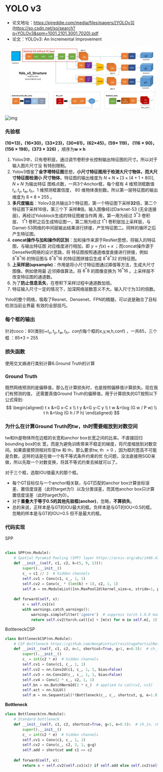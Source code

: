 # YOLO v3

- 论文地址：https://pjreddie.com/media/files/papers/[YOLOv3](https://so.csdn.net/so/search?q=YOLOv3&spm=1001.2101.3001.7020).pdf
- 论文：YOLOv3: An Incremental Improvement

![image-20220202194620782](../../images/yoloV3/image-20220202194620782.png)

![img](https://upload-images.jianshu.io/upload_images/18623053-237c7d6882c92cef.jpg)

### 先验框

 **(10×13)，(16×30)，(33×23)，(30×61)，(62×45)，(59× 119)， (116 × 90)， (156 × 198)，(373 × 326)** ，顺序为**w × h**

1. Yolov3中，只有卷积层，通过调节卷积步长控制输出特征图的尺寸。所以对于输入图片尺寸没 有特别限制。
2. Yolov3借鉴了**金字塔特征图**思想，**小尺寸特征图用于检测大尺寸物体，而大尺寸特征图检测小 尺寸物体**。特征图的输出维度为 $N \times N \times[3 \times(4+1+80)], N \times N$ 为输出特征 图格点数，一共3个Anchor框，每个框有 4 维预测框数值 $t_{x}, t_{y}, t_{w}, t_{h} ， 1$ 维预测框置信度， 80 维物体类别数。所以第一层特征图的输出维度为 $8 \times 8 \times 255$ 。
3. **多尺度输出**：Yolov3总共输出3个特征图，第一个特征图下采样**32**倍，第二个特征图下采样16倍，第三个下 采样**8**倍。输入图像经过Darknet-53 (无全连接层)，再经过Yoloblock生成的特征图被当作两 用，第一用为经过 $3^{*} 3$ 卷积层、 $1^{*} 1$ 卷积之后生成特征图一，第二用为经过 $1^{*} 1$ 卷积层加上采样层，与Darnet-53网络的中间层输出结果进行拼接，产生特征图二。同样的循环之后产生特征图。
4. **concat操作与加和操作的区别**：加和操作来源于ResNet思想，将输入的特征图，与输出特征图 对应维度进行相加，即 $y=f(x)+x$ ；而concat操作源于DenseNet网络的设计思路，将 特征图按照通道维度直接进行拼接，例如 $8^{*} 8^{*} 16$ 的特征图与 $8^{*} 8^{*} 16$ 的特征图拼接后生成 $8^{*} 8^{*} 32$ 的特征图。
5. **上采样层(upsample)**：作用是将小尺寸特征图通过揷值等方法，生成大尺寸图像。例如使用最 近邻揷值算法，将 $8^{*} 8$ 的图像变换为 $16^{*} 16$ 。上采样层不改变特征图的通道数。
6. 为了**防止信息丢失**，在卷积下采样过程中通道数加倍。
7. 特征输入尺寸一定的情况下，加深网络层数意义不大。输入尺寸为32的倍数。

Yolo的整个网络，吸取了Resnet、Densenet、FPN的精髓，可以说是融合了目标检测当前业界最 有效的全部技巧。

### 每个框的输出

针对coco：80(类别)+$t_{x}, t_{y}, t_{w}, t_{h} ，conf$(每个框的x,y,w,h,conf) ，一共85，三个框 ：85*3 = 255

### 损失函数

使用交叉熵进行类别计算6.Ground Truth的计算

### Ground Truth

既然网络预测的是偏移值，那么在计算损失时，也是按照偏移值计算损失。现在我们有预测的值， 还需要真值Ground Truth的偏移值，用于计算损失的GT按照以下公式得到:
$$
\begin{aligned}
t x &=G x-C x \\
t y &=G y-C y \\
t w &=\log (G w / P w) \\
t h &=\log (G h / P h)
\end{aligned}
$$

### 为什么在计算Ground Truth的tw，th时需要缩放到对数空间

tw和th是物体所在边框的长宽和anchor box长宽之间的比率。不直接回归bounding box的长 宽，而是为避免训练带来不稳定的梯度，将尺度缩放到对数空间。如果直接预测相对形变tw 和 th，那么要求tw, th $>0$ ，因为框的宽高不可能是负数，这样的话是在做一个有不等式条件约束的优 化问题，没法直接用SGD来做，所以先取一个对数变换，将其不等式约束去掉就可以了。

对于三个框，选取IOU值最大的那个框。

- 每个GT目标仅与一个anchor相关联，与GT匹配的anchor box计算坐标误差、置信度误差（此时target为1）以及分类误差，而其他anchor box只计算置信度误差（此时target为0）。
- 对于**重叠大于等于0.5的其他先验框(anchor)**，忽略，**不算损失**。
- 总的来说，正样本是与GT的IOU最大的框。负样本是与GT的IOU<0.5的框。忽略的样本是与GT的IOU>0.5 但不是最大的框。

### 代码实现

SPP

```python

class SPP(nn.Module):
    # Spatial Pyramid Pooling (SPP) layer https://arxiv.org/abs/1406.4729
    def __init__(self, c1, c2, k=(5, 9, 13)):
        super().__init__()
        c_ = c1 // 2  # hidden channels
        self.cv1 = Conv(c1, c_, 1, 1)
        self.cv2 = Conv(c_ * (len(k) + 1), c2, 1, 1)
        self.m = nn.ModuleList([nn.MaxPool2d(kernel_size=x, stride=1, padding=x // 2) for x in k])

    def forward(self, x):
        x = self.cv1(x)
        with warnings.catch_warnings():
            warnings.simplefilter('ignore')  # suppress torch 1.9.0 max_pool2d() warning
            return self.cv2(torch.cat([x] + [m(x) for m in self.m], 1))
```

BottleneckCSP

```python
class BottleneckCSP(nn.Module):
    # CSP Bottleneck https://github.com/WongKinYiu/CrossStagePartialNetworks
    def __init__(self, c1, c2, n=1, shortcut=True, g=1, e=0.5):  # ch_in, ch_out, number, shortcut, groups, expansion
        super().__init__()
        c_ = int(c2 * e)  # hidden channels
        self.cv1 = Conv(c1, c_, 1, 1)
        self.cv2 = nn.Conv2d(c1, c_, 1, 1, bias=False)
        self.cv3 = nn.Conv2d(c_, c_, 1, 1, bias=False)
        self.cv4 = Conv(2 * c_, c2, 1, 1)
        self.bn = nn.BatchNorm2d(2 * c_)  # applied to cat(cv2, cv3)
        self.act = nn.SiLU()
        self.m = nn.Sequential(*(Bottleneck(c_, c_, shortcut, g, e=1.0) for _ in range(n)))
```

**Bottleneck**

```python
class Bottleneck(nn.Module):
    # Standard bottleneck
    def __init__(self, c1, c2, shortcut=True, g=1, e=0.5):  # ch_in, ch_out, shortcut, groups, expansion
        super().__init__()
        c_ = int(c2 * e)  # hidden channels
        self.cv1 = Conv(c1, c_, 1, 1)
        self.cv2 = Conv(c_, c2, 3, 1, g=g)
        self.add = shortcut and c1 == c2

    def forward(self, x):
        return x + self.cv2(self.cv1(x)) if self.add else self.cv2(self.cv1(x))

```

